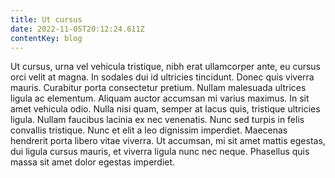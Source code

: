 ```yaml
---
title: Ut cursus
date: 2022-11-05T20:12:24.611Z
contentKey: blog
---
```


Ut cursus, urna vel vehicula tristique, nibh erat ullamcorper ante, eu cursus orci velit at magna. In sodales dui id ultricies tincidunt. Donec quis viverra mauris. Curabitur porta consectetur pretium. Nullam malesuada ultrices ligula ac elementum. Aliquam auctor accumsan mi varius maximus. In sit amet vehicula odio. Nulla nisi quam, semper at lacus quis, tristique ultricies ligula. Nullam faucibus lacinia ex nec venenatis. Nunc sed turpis in felis convallis tristique. Nunc et elit a leo dignissim imperdiet. Maecenas hendrerit porta libero vitae viverra. Ut accumsan, mi sit amet mattis egestas, dui ligula cursus mauris, et viverra ligula nunc nec neque. Phasellus quis massa sit amet dolor egestas imperdiet.
